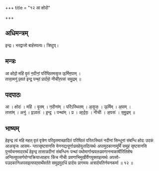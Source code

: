 +++
title = "१२ आ क्षोदो"

+++
## अधिमन्त्रम्
इन्द्रः। भरद्वाजो बार्हस्पत्यः। त्रिष्टुप्।

## मन्त्रः
आ क्षोदो॒ महि॑ वृ॒तं न॒दीनां॒ परि॑ष्ठितमसृज ऊ॒र्मिम॒पाम् ।  
तासा॒मनु॑ प्र॒वत॑ इन्द्र॒ पन्थां॒ प्रार्द॑यो॒ नीची॑र॒पसः॑ समु॒द्रम् ॥

## पदपाठः
आ । क्षोदः॑ । महि॑ । वृ॒तम् । न॒दीना॑म् । परि॑ऽस्थितम् । अ॒सृ॒जः॒ । ऊ॒र्मिम् । अ॒पाम् ।  
तासा॑म् । अनु॑ । प्र॒ऽवतः॑ । इ॒न्द्र॒ । पन्था॑म् । प्र । आ॒र्द॒यः॒ । नीचीः॑ । अ॒पसः॑ । स॒मु॒द्रम् ॥

## भाष्यम्
हेइन्द्र त्वं महि महत् वृतं वृत्रेण परिवृतमाच्छादितं परिष्ठितं परितःस्थितं नदीनां सिन्धूनां संबन्धि क्षोदः उदकं आअसृजः आसम- न्तात्सृष्टवानसि येननद्यःपूर्णाःप्रवहेयुःतदित्यर्थः अपामुदकानामूर्मिं समूहं सृष्टवानसि पुनर्वचनमादरार्थं हेइन्द्र तासान्नदीनां संबन्धिनः पन्थां पथोमार्गान्प्रवतःप्रवणानन्वकार्षीरितिशेषः अन्वित्युपसर्गयोग्यक्रियाध्याहारः किंच नीचीः प्रवणाभिमुखीर्वेगयुक्ताइत्यर्थः अपसो- पउदकानिअपसइत्यपएवार्थेवर्तते समुद्रमुदधिं प्रार्दयः प्रागमयः अत्रार्दयतिर्नयनकर्मा ॥ १२ ॥